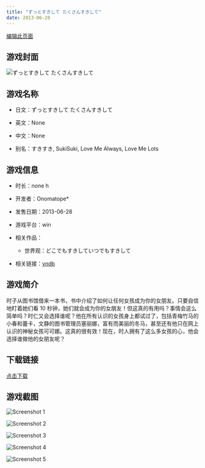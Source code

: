```yaml
---
title: "ずっとすきして たくさんすきして"
date: 2013-06-28
---
```

[编辑此页面](https://github.com/ACG-3/ADV3-source/blob/main/source/_posts/games/%E3%81%9A%E3%81%A3%E3%81%A8%E3%81%99%E3%81%8D%E3%81%97%E3%81%A6%20%E3%81%9F%E3%81%8F%E3%81%95%E3%82%93%E3%81%99%E3%81%8D%E3%81%97%E3%81%A6.md)

## 游戏封面

![ずっとすきして たくさんすきして](https%3A//pan.timero.xyz/onedrive/img_lib_001/%E3%81%9A%E3%81%A3%E3%81%A8%E3%81%99%E3%81%8D%E3%81%97%E3%81%A6%20%E3%81%9F%E3%81%8F%E3%81%95%E3%82%93%E3%81%99%E3%81%8D%E3%81%97%E3%81%A6_cover.avif)


## 游戏名称

- 日文：ずっとすきして たくさんすきして
- 英文：None
- 中文：None

- 别名：すきすき, SukiSuki, Love Me Always, Love Me Lots


## 游戏信息

- 时长：none h
- 开发者：Onomatope*
- 发售日期：2013-06-28
- 游戏平台：win
- 相关作品：
   - 世界观：どこでもすきしていつでもすきして

- 相关链接：[vndb](https://vndb.org/v11712)


## 游戏简介

时子从图书馆借来一本书，书中介绍了如何让任何女孩成为你的女朋友。只要自信地盯着她们看 10 秒钟，她们就会成为你的女朋友！但这真的有用吗？事情会这么简单吗？时仁又会选择谁呢？他在所有认识的女孩身上都试过了，包括青梅竹马的小春和蕾卡，文静的图书管理员塞丽娜，富有而美丽的冬马，甚至还有他只在网上认识的神秘女孩可可娜。这真的很有效！现在，时人拥有了这么多女孩的心，他会选择谁做他的女朋友呢？


## 下载链接

[点击下载](https://pan.timero.xyz/onedrive/adv_lib_001/%E3%81%9A%E3%81%A3%E3%81%A8%E3%81%99%E3%81%8D%E3%81%97%E3%81%A6%20%E3%81%9F%E3%81%8F%E3%81%95%E3%82%93%E3%81%99%E3%81%8D%E3%81%97%E3%81%A6)


## 游戏截图


![Screenshot 1](https%3A//pan.timero.xyz/onedrive/img_lib_001/%E3%81%9A%E3%81%A3%E3%81%A8%E3%81%99%E3%81%8D%E3%81%97%E3%81%A6%20%E3%81%9F%E3%81%8F%E3%81%95%E3%82%93%E3%81%99%E3%81%8D%E3%81%97%E3%81%A6_Screenshot_1.avif)

![Screenshot 2](https%3A//pan.timero.xyz/onedrive/img_lib_001/%E3%81%9A%E3%81%A3%E3%81%A8%E3%81%99%E3%81%8D%E3%81%97%E3%81%A6%20%E3%81%9F%E3%81%8F%E3%81%95%E3%82%93%E3%81%99%E3%81%8D%E3%81%97%E3%81%A6_Screenshot_2.avif)

![Screenshot 3](https%3A//pan.timero.xyz/onedrive/img_lib_001/%E3%81%9A%E3%81%A3%E3%81%A8%E3%81%99%E3%81%8D%E3%81%97%E3%81%A6%20%E3%81%9F%E3%81%8F%E3%81%95%E3%82%93%E3%81%99%E3%81%8D%E3%81%97%E3%81%A6_Screenshot_3.avif)

![Screenshot 4](https%3A//pan.timero.xyz/onedrive/img_lib_001/%E3%81%9A%E3%81%A3%E3%81%A8%E3%81%99%E3%81%8D%E3%81%97%E3%81%A6%20%E3%81%9F%E3%81%8F%E3%81%95%E3%82%93%E3%81%99%E3%81%8D%E3%81%97%E3%81%A6_Screenshot_4.avif)

![Screenshot 5](https%3A//pan.timero.xyz/onedrive/img_lib_001/%E3%81%9A%E3%81%A3%E3%81%A8%E3%81%99%E3%81%8D%E3%81%97%E3%81%A6%20%E3%81%9F%E3%81%8F%E3%81%95%E3%82%93%E3%81%99%E3%81%8D%E3%81%97%E3%81%A6_Screenshot_5.avif)

